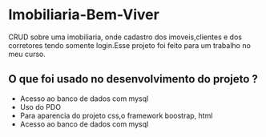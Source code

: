 # Imobiliaria-Bem-Viver
CRUD sobre uma imobiliaria, onde cadastro dos imoveis,clientes e dos corretores tendo somente login.Esse projeto foi feito para um trabalho no meu curso.

<h2>O que foi usado no desenvolvimento do projeto ? </h2>
  <ul>
  <li> Acesso ao banco de dados com mysql </li>
  <li>Uso do PDO</li>
  <li>Para aparencia do projeto css,o framework boostrap, html</li>
  <li> Acesso ao banco de dados com mysql </li>
  </ul>
   

